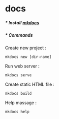 # docs

##### * Install [mkdocs](http://www.mkdocs.org/#installation)

##### * Commands

Create new project :
```
mkdocs new [dir-name]
```

Run web server :
```
mkdocs serve
```

Create static HTML file :
```
mkdocs build
```

Help massage :
```
mkdocs help
```
